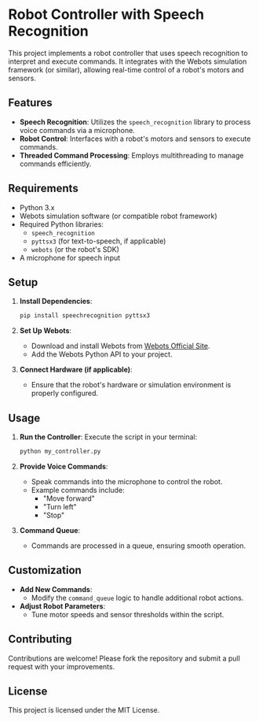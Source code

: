 
# Robot Controller with Speech Recognition

This project implements a robot controller that uses speech recognition to interpret and execute commands. It integrates with the Webots simulation framework (or similar), allowing real-time control of a robot's motors and sensors.

## Features

- **Speech Recognition**: Utilizes the `speech_recognition` library to process voice commands via a microphone.
- **Robot Control**: Interfaces with a robot's motors and sensors to execute commands.
- **Threaded Command Processing**: Employs multithreading to manage commands efficiently.

## Requirements

- Python 3.x
- Webots simulation software (or compatible robot framework)
- Required Python libraries:
  - `speech_recognition`
  - `pyttsx3` (for text-to-speech, if applicable)
  - `webots` (or the robot's SDK)
- A microphone for speech input

## Setup

1. **Install Dependencies**:

   ```bash
   pip install speechrecognition pyttsx3
   ```

2. **Set Up Webots**:
   - Download and install Webots from [Webots Official Site](https://cyberbotics.com/).
   - Add the Webots Python API to your project.

3. **Connect Hardware (if applicable)**:
   - Ensure that the robot's hardware or simulation environment is properly configured.

## Usage

1. **Run the Controller**:
   Execute the script in your terminal:
   ```bash
   python my_controller.py
   ```

2. **Provide Voice Commands**:
   - Speak commands into the microphone to control the robot.
   - Example commands include:
     - "Move forward"
     - "Turn left"
     - "Stop"

3. **Command Queue**:
   - Commands are processed in a queue, ensuring smooth operation.

## Customization

- **Add New Commands**:
  - Modify the `command_queue` logic to handle additional robot actions.
- **Adjust Robot Parameters**:
  - Tune motor speeds and sensor thresholds within the script.

## Contributing

Contributions are welcome! Please fork the repository and submit a pull request with your improvements.

## License

This project is licensed under the MIT License.

